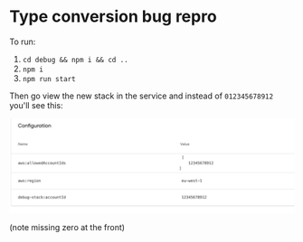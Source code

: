 # Type conversion bug repro

To run:

1. `cd debug && npm i && cd ..`
1. `npm i`
1. `npm run start`

Then go view the new stack in the service and instead of `012345678912` you'll see this:

![Screenshot](./screenshot.jpg)

(note missing zero at the front)